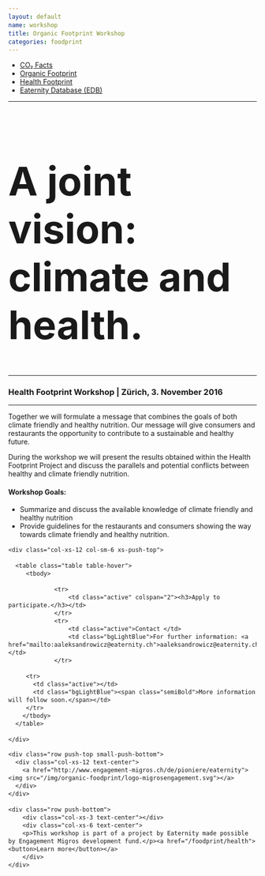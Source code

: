 ```yaml
---
layout: default
name: workshop
title: Organic Footprint Workshop
categories: foodprint
---
```


<div class="container hidden-xs">
	<div class="row">
		<div class="col-xs-12 text-center">
			<ul class="subNavigation">
				<a href="/foodprint/"><li>CO₂ Facts</li></a>
				<a href="/foodprint/organic"><li>Organic Footprint</li></a>
	      <a href="/foodprint/health"><li class="current">Health Footprint</li></a>
				<a href="/foodprint/database"><li>Eaternity Database (EDB)</li></a>
			</ul>
		</div>
	</div>
</div>

<div class="container">
  <div class="row push-top small-push-bottom">
    <div class="col-xs-12 text-center">
			<hr />
			<h1 style="font-size:80px">A joint vision: climate and health.</h1>
			<hr />
			<h3 class="text-center">Health Footprint Workshop | Zürich, 3. November 2016</h3>
			<hr />
    </div>
  </div>

  <div class="row small-push-bottom push-top">
    <div class="col-xs-12 col-sm-6">
      <p>Together we will formulate a message that combines the goals of both climate friendly and healthy nutrition. Our message will give consumers and restaurants the opportunity to contribute to a sustainable and healthy future.</p>
			<p>During the workshop we will present the results obtained within the Health Footprint Project and discuss the parallels and potential conflicts between healthy and climate friendly nutrition.</p>
			<h4>Workshop Goals:</h4>
			<ul>
			<li>Summarize and discuss the available knowledge of climate friendly and healthy nutrition</li>
			<li>Provide guidelines for the restaurants and consumers showing the way towards climate friendly and healthy nutrition.</li>
			</ul>
    </div>

    <div class="col-xs-12 col-sm-6 xs-push-top">

      <table class="table table-hover">
         <tbody>

    			 <tr>
    				 <td class="active" colspan="2"><h3>Apply to participate.</h3></td>
    			 </tr>
    			 <tr>
    				 <td class="active">Contact </td>
    				 <td class="bgLightBlue">For further information: <a href="mailto:aaleksandrowicz@eaternity.ch">aaleksandrowicz@eaternity.ch</a></td>
    			 </tr>

         <tr>
           <td class="active"></td>
           <td class="bgLightBlue"><span class="semiBold">More information will follow soon.</span></td>
         </tr>
        </tbody>
      </table>

    </div>

  </div>

    <div class="row push-top small-push-bottom">
      <div class="col-xs-12 text-center">
        <a href="http://www.engagement-migros.ch/de/pioniere/eaternity"><img src="/img/organic-foodprint/logo-migrosengagement.svg"></a>
      </div>
    </div>

    <div class="row push-bottom">
    	<div class="col-xs-3 text-center"></div>
    	<div class="col-xs-6 text-center">
    	<p>This workshop is part of a project by Eaternity made possible by Engagement Migros development fund.</p><a href="/foodprint/health"><button>Learn more</button></a>
    	</div>
    </div>

</div>

<div class="window" style="background-image: url('/img/foodprint/roooot.jpg');background-size: 100%;background-position: left top;"></div>
